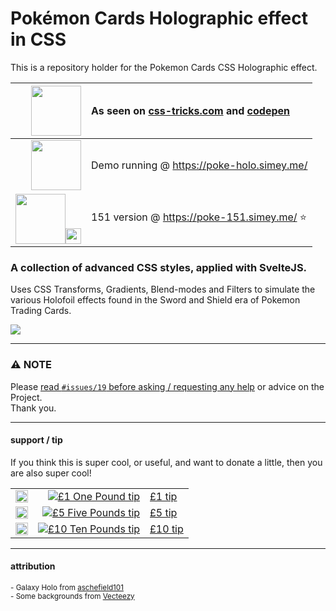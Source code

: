 # Pokémon Cards Holographic effect in CSS

This is a repository holder for the Pokemon Cards CSS Holographic effect.  

| <img src="https://github.com/user-attachments/assets/ca493541-57bb-48c3-b40c-925f7203a933" width=80> | As seen on [css-tricks.com](https://css-tricks.com/holographic-trading-card-effect/) and [codepen](https://codepen.io/simeydotme/pen/abYWJdX) 
| --: | :-- |
| [<img src="https://github.com/user-attachments/assets/fd862cc7-2f30-4a35-9dbc-778edcc369f3" width=80>](https://poke-holo.simey.me/) | Demo running @ https://poke-holo.simey.me/   |
| [<img src="https://github.com/user-attachments/assets/f1c9d376-0948-4b96-826e-f016e6584736" width=80><img src="https://github.com/user-attachments/assets/8137f0c8-6bc2-4f22-90c9-03cb8332b6f1" width=25>](https://poke-151.simey.me/) | 151 version @ https://poke-151.simey.me/ ⭐ |

### A collection of advanced CSS styles, applied with SvelteJS.
Uses CSS Transforms, Gradients, Blend-modes and Filters to simulate the various Holofoil effects found
in the Sword and Shield era of Pokemon Trading Cards.

<img src="public/pokemon-cards-demo.gif" />



---

### ⚠️ NOTE
Please [read `#issues/19` before asking / requesting any help](https://github.com/simeydotme/pokemon-cards-css/issues/19) or advice on the Project.  
Thank you.

---

#### support / tip  
If you think this is super cool, or useful, and want to donate a little, then you are also super cool!

|  |  |         |
|--|--:|---------|
| <img src="https://user-images.githubusercontent.com/2817396/149629283-6002944f-9253-4e35-917d-89b476deae4e.png" width=20> | [![£1 One Pound tip](https://user-images.githubusercontent.com/2817396/149629980-08b9a952-bd6a-4c23-be78-05e3fd534352.png)](https://www.paypal.com/paypalme/simey/1) | [£1 tip](https://www.paypal.com/paypalme/simey/1) |
| <img src="https://user-images.githubusercontent.com/2817396/149629283-6002944f-9253-4e35-917d-89b476deae4e.png" width=20> | [![£5 Five Pounds tip](https://user-images.githubusercontent.com/2817396/149629994-3a99770c-d333-46e7-9818-ab6b18ad0202.png)](https://www.paypal.com/paypalme/simey/5) | [£5 tip](https://www.paypal.com/paypalme/simey/5) |
| <img src="https://user-images.githubusercontent.com/2817396/149629283-6002944f-9253-4e35-917d-89b476deae4e.png" width=20> | [![£10 Ten Pounds tip](https://user-images.githubusercontent.com/2817396/149630000-95aa4234-ff67-4e7c-a7f4-ffd52f25e6d8.png)](https://www.paypal.com/paypalme/simey/10) | [£10 tip](https://www.paypal.com/paypalme/simey/10) |





---
#### attribution

<sub>- Galaxy Holo from [aschefield101](https://www.deviantart.com/aschefield101/art/HoloSheet-2012-313543843)</sub>  
<sub>- Some backgrounds from [Vecteezy](https://www.vecteezy.com/free-photos)</sub>
